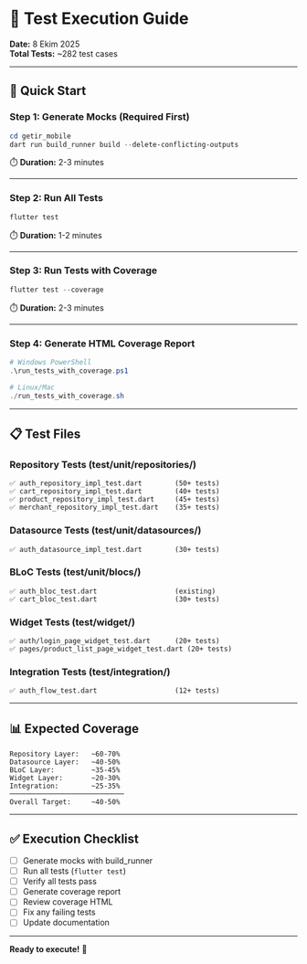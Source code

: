 # 🧪 Test Execution Guide

**Date:** 8 Ekim 2025  
**Total Tests:** ~282 test cases

---

## 🚀 Quick Start

### Step 1: Generate Mocks (Required First)
```powershell
cd getir_mobile
dart run build_runner build --delete-conflicting-outputs
```

⏱️ **Duration:** 2-3 minutes

---

### Step 2: Run All Tests
```powershell
flutter test
```

⏱️ **Duration:** 1-2 minutes

---

### Step 3: Run Tests with Coverage
```powershell
flutter test --coverage
```

⏱️ **Duration:** 2-3 minutes

---

### Step 4: Generate HTML Coverage Report
```powershell
# Windows PowerShell
.\run_tests_with_coverage.ps1

# Linux/Mac
./run_tests_with_coverage.sh
```

---

## 📋 Test Files

### Repository Tests (test/unit/repositories/)
```
✅ auth_repository_impl_test.dart        (50+ tests)
✅ cart_repository_impl_test.dart        (40+ tests)
✅ product_repository_impl_test.dart     (45+ tests)
✅ merchant_repository_impl_test.dart    (35+ tests)
```

### Datasource Tests (test/unit/datasources/)
```
✅ auth_datasource_impl_test.dart        (30+ tests)
```

### BLoC Tests (test/unit/blocs/)
```
✅ auth_bloc_test.dart                   (existing)
✅ cart_bloc_test.dart                   (30+ tests)
```

### Widget Tests (test/widget/)
```
✅ auth/login_page_widget_test.dart      (20+ tests)
✅ pages/product_list_page_widget_test.dart (20+ tests)
```

### Integration Tests (test/integration/)
```
✅ auth_flow_test.dart                   (12+ tests)
```

---

## 📊 Expected Coverage

```
Repository Layer:   ~60-70%
Datasource Layer:   ~40-50%
BLoC Layer:         ~35-45%
Widget Layer:       ~20-30%
Integration:        ~25-35%
────────────────────────────
Overall Target:     ~40-50%
```

---

## ✅ Execution Checklist

- [ ] Generate mocks with build_runner
- [ ] Run all tests (`flutter test`)
- [ ] Verify all tests pass
- [ ] Generate coverage report
- [ ] Review coverage HTML
- [ ] Fix any failing tests
- [ ] Update documentation

---

**Ready to execute!** 🎯
